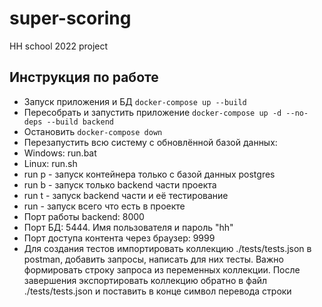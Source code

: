 # super-scoring
HH school 2022 project
## Инструкция по работе
* Запуск приложения и БД `docker-compose up --build`
* Пересобрать и запустить приложение `docker-compose up -d --no-deps --build backend`
* Остановить `docker-compose down`
* Перезапустить всю систему с обновлённой базой данных: 
* Windows:  run.bat
* Linux:  run.sh
* run p  -  запуск контейнера только с базой данных postgres
* run b  -  запуск только backend части проекта
* run t  -  запуск backend части и её тестирование
* run    -  запуск всего что есть в проекте
* Порт работы backend: 8000
* Порт БД: 5444. Имя пользователя и пароль "hh"
* Порт доступа контента через браузер: 9999
* Для создания тестов импортировать коллекцию ./tests/tests.json
      в postman, добавить запросы, написать для них тесты.
      Важно формировать строку запроса из переменных коллекции.
      После завершения экспортировать коллекцию обратно в файл ./tests/tests.json
      и поставить в конце символ перевода строки
